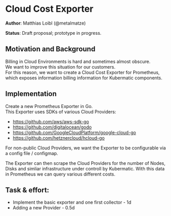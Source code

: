# Cloud Cost Exporter

**Author**: Matthias Loibl (@metalmatze)

**Status**: Draft proposal; prototype in progress.

## Motivation and Background

Billing in Cloud Environments is hard and sometimes almost obscure.  
We want to improve this situation for our customers.  
For this reason, we want to create a Cloud Cost Exporter for Prometheus, which
exposes information billing information for Kubermatic components.

## Implementation

Create a new Prometheus Exporter in Go.  
This Exporter uses SDKs of various Cloud Providers:

* https://github.com/aws/aws-sdk-go
* https://github.com/digitalocean/godo
* https://github.com/GoogleCloudPlatform/google-cloud-go
* https://github.com/hetznercloud/hcloud-go

For non-public Cloud Providers, we want the Exporter to be configurable via a config file / configmap.

The Exporter can then scrape the Cloud Providers for the number of Nodes, Disks and simliar infrastructure under controll by Kubermatic.
With this data in Prometheus we can query various different costs.

## Task & effort:
* Implement the basic exporter and one first collector - 1d
* Adding a new Provider - 0.5d
